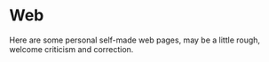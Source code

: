 # Web
Here are some personal self-made web pages, may be a little rough, welcome criticism and correction.

